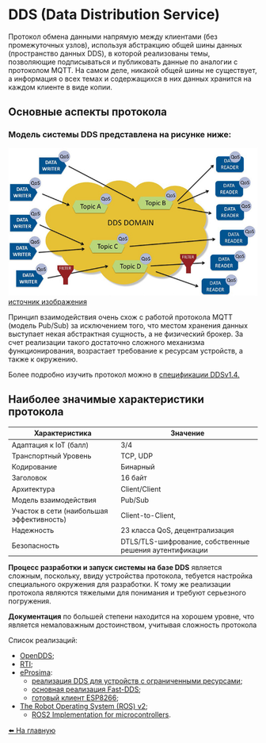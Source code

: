 # DDS (Data Distribution Service)

Протокол обмена данными напрямую между клиентами (без промежуточных узлов), используя абстракцию общей шины данных (пространство данных DDS), в которой реализованы темы, позволяющие подписываться и публиковать данные по аналогии с протоколом MQTT. На самом деле, никакой общей шины не существует, а информация о всех темах и содержащихся в них данных хранится на каждом клиенте в виде копии.

## Основные аспекты протокола

### Модель системы DDS представлена на рисунке ниже:

![DDS System Structure](../media/dds/sys-structure.jpg)
[источник изображения](https://www.dds-foundation.org/what-is-dds-3/)

Принцип взаимодействия очень схож с работой протокола MQTT (модель Pub/Sub) за исключением того, что местом хранения данных выступает некая абстрактная сущность, а не физический брокер. За счет реализации такого достаточно сложного механизма функционирования, возрастает требование к ресурсам устройств, а также к окружению.

Более подробно изучить протокол можно в [спецификации DDSv1.4.](https://www.omg.org/spec/DDS/1.4/PDF)

## Наиболее значимые характеристики протокола

|   Характеристика  |   Значение    |
|----               |----
|   Адаптация к IoT (балл)    |   3/4 |
|   Транспортный Уровень    |   TCP, UDP |
|   Кодирование    |    Бинарный    |
|   Заголовок    |    16 байт    |
|   Архитектура    |    Client/Client    |
|   Модель взаимодействия    |    Pub/Sub   |
|   Участок в сети (наибольшая эффективность)    |    Client-to-Client,    |
|   Надежность    |    23 класса QoS, децентрализация    |
|   Безопасность    |    DTLS/TLS-шифрование, собственные решения аутентификации    |

**Процесс разработки и запуск системы на базе DDS** является сложным, поскольку, ввиду устройства протокола, тебуется настройка специального окружения для разработки. К тому же реализации протокола являются тяжелыми для понимания и требуют серьезного погружения.

**Документация** по большей степени находится на хорошем уровне, что является немаловажным достоинством, учитывая сложность протокола

Список реализаций:
* [OpenDDS](https://opendds.org);
* [RTI](https://github.com/rticommunity);
* [eProsima](https://github.com/eProsima):
  * [реализация DDS для устройств с ограниченными ресурсами](https://github.com/eProsima/Micro-XRCE-DDS);
  * [основная реализация Fast-DDS](https://github.com/eProsima/Fast-DDS);
  * [готовый клиент ESP8266](https://github.com/AmarNathH/Micro-XRCE-DDS-Client-ESP8266);
* [The Robot Operating System (ROS) v2](https://docs.ros.org/en/foxy/index.html);
  * [ROS2 Implementation for microcontrollers](https://micro.ros.org).

[:arrow_left: На главную](/README.md)